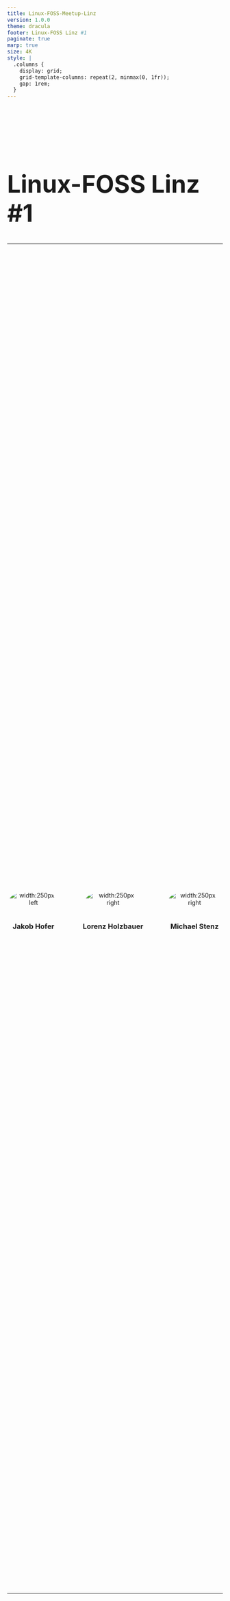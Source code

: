 ```yaml
---
title: Linux-FOSS-Meetup-Linz
version: 1.0.0
theme: dracula
footer: Linux-FOSS Linz #1
paginate: true
marp: true
size: 4K
style: |
  .columns {
    display: grid;
    grid-template-columns: repeat(2, minmax(0, 1fr));
    gap: 1rem;
  }
---
```


# Linux-FOSS Linz #1

<style scoped>
h1 {
    padding-top: 1.5em;
    font-size: 3.5rem;
}
</style>

---

<style scoped>
.flex{
    display: flex;
    justify-content: space-around;
}
img{
    border-radius: 50%;
}
.center{
    display: flex;
    flex-direction: column;
    align-items: center;
    margin-bottom: 1.2rem;
}
h3{
    text-align: center;
}
.vert-center{
    display: flex;
    flex-direction: column;
    justify-content: center;
    height: 100%;
}
</style>
<div class="vert-center">
<div class="flex">
<div class="center">

![width:250px left](./img/hofer.jpeg)
### Jakob Hofer
</div>

<div class="center">

![width:250px right](./img/holzbauer.jpeg)
### Lorenz Holzbauer
</div>
<div class="center">

![width:250px right](./img/stenz.jpeg)
### Michael Stenz
</div>
</div>
</div>


---
<style scoped>
.flex{
    display: flex;
    justify-content: space-around;
}
img{
    border-radius: 50%;
}
.center{
    display: flex;
    flex-direction: column;
    align-items: center;
    margin-bottom: 1.2rem;
}
h3{
    text-align: center;
}
p{
    text-align: center;
    width: 90%;
    margin-top: 0;
}
.spacing{
    margin-bottom: 0.75em;
    width: 100%;
}
.spacing > * {
    width: 100%;
}

</style>
<div class="vert-center">
<div class="flex">
<div class="center">

![width:250px left](img/speaker/Robert-Führicht.png)
### Robert Führicht
<div class="spacing">

Platform Engineer
@ uni software plus
</div>

**Automatic Backups using Borgmatic**

</div>

<div class="center">

![width:250px right](./img/speaker/knittl.png)
### Daniel Knittl-Frank
<div class="spacing">

Software-Engineer
</div>

**Episode VIM - Return of the editor**
</div>
</div>
</div>


---

## Schedule
-  **18:30 - 19:15**: Talk #1 - Backups by Robert Führicht
-  **19:15 - 19:30**: Questions & Break
-  **19:30 - 20:15**: Talk #2 - Vim by Daniel Knittl-Frank
-  **20:15 - open end**: Questions, Networking, ...

---

## Drinks

- Call us so we can hold the card onto the sensor
- Enjoy your drink!

![bg right](./img/drinks_grand_garage_red.jpg)

---

## Sponsors

<style scoped>
.flex{
    display: flex;
    justify-content: space-around;
}
.center{
    display: flex;
    flex-direction: column;
    align-items: center;
    margin-bottom: 1.2rem;
}
h3{
    text-align: center;
}
.vert-center{
    display: flex;
    flex-direction: column;
    justify-content: center;
    height: 80%;
}
</style>
<div class="vert-center">
<div class="flex">

<div class="center">

![height:200px left](./img/sponsors/coding_club.png)
### Coding Club
</div>

<div class="center">

![height:200px left](./img/sponsors/grand_garage.png)
### Grand Garage
</div>


</div>
</div>

---
<style>
.flex {
    display: flex;
    justify-content: space-around;
}
.image {
	margin-right: 100px;
}
</style>

# alles-digital.org

<!-- _backgroundColor: "#ffffff" -->
<!-- _color: "#000000" -->

<div class=flex>
<div class=image>

![height:300px left](./img/sponsors/alles_digital.png)

</div>

Everything digital for our customers. That is our mission. Not somehow, but in the most efficient way and with the best possible result - a successful and sustainable digital business model.

</div>

---

# Discord Server

<style scoped>
.flex{
    display: flex;
    justify-content: space-between;
}
p {
    text-align: center;
}
</style>
<div class="flex">

![width:400px left](./img/discord.png)
<div>

![width:400px right](./img/discord_qr.png)
https://discord.gg/vxgBuVVcbt
</div>
</div>

---

## Photos

We'd like to take photos during the event for Social Media.

If anyone doesn't want to be on the photos, please tell us!

![bg right:50%](./img/photo-tux.png)

---

## Call for Speakers
- anything Linux / FOSS related
- beginners welcome!

https://sessionize.com/linux-foss-linz-meetup/

![bg right 70%](./img/i-want-you.jpg)

---

## Call for Hosts
- Hosts provide the location
- ideally: food as well
- also talk to your employer!

linuxfosslinz@proton.me
